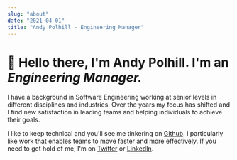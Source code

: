 ```yaml
---
slug: "about"
date: "2021-04-01"
title: "Andy Polhill - Engineering Manager"
---
```


<!-- # TODO Blog
BEFORE
- active link state
- font is bad on body
- contrast checker
- blog text (apology)

AFTER
- uneccesary animation
- active state on active link
- social image
-->

# 👋 Hello there, I'm Andy Polhill. I'm an _Engineering Manager._

I have a background in Software Engineering working at senior levels in different disciplines and industries. Over the years my focus has shifted and I find new satisfaction in leading teams and helping individuals to achieve their goals.

I like to keep technical and you'll see me tinkering on [Github](http://github.com/andy-polhill). I particularly like work that enables teams to move faster and more effectively. If you need to get hold of me, I'm on [Twitter](https://twitter.com/andy_polhill) or [LinkedIn](https://www.linkedin.com/in/andy-polhill/).
